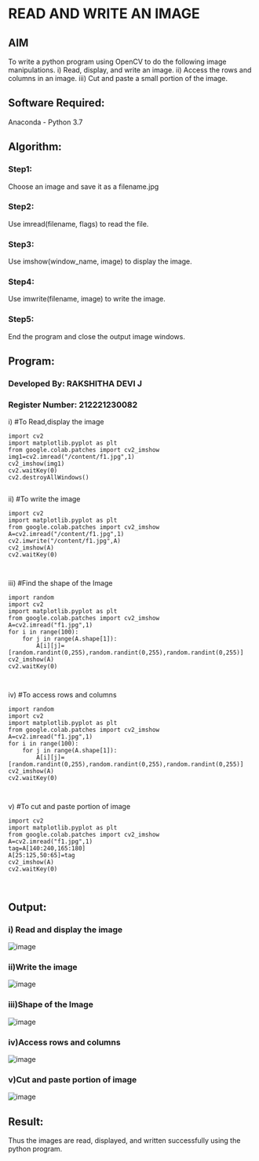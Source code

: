 # READ AND WRITE AN IMAGE
## AIM
To write a python program using OpenCV to do the following image manipulations.
i) Read, display, and write an image.
ii) Access the rows and columns in an image.
iii) Cut and paste a small portion of the image.

## Software Required:
Anaconda - Python 3.7
## Algorithm:
### Step1:
Choose an image and save it as a filename.jpg
### Step2:
Use imread(filename, flags) to read the file.
### Step3:
Use imshow(window_name, image) to display the image.
### Step4:
Use imwrite(filename, image) to write the image.
### Step5:
End the program and close the output image windows.
## Program:
### Developed By: RAKSHITHA DEVI J
### Register Number:  212221230082
i) #To Read,display the image
```
import cv2
import matplotlib.pyplot as plt
from google.colab.patches import cv2_imshow
img1=cv2.imread("/content/f1.jpg",1)
cv2_imshow(img1)
cv2.waitKey(0)
cv2.destroyAllWindows()
  

```
ii) #To write the image
```
import cv2
import matplotlib.pyplot as plt
from google.colab.patches import cv2_imshow
A=cv2.imread("/content/f1.jpg",1)
cv2.imwrite("/content/f1.jpg",A)
cv2_imshow(A)
cv2.waitKey(0)



```
iii) #Find the shape of the Image
```
import random
import cv2
import matplotlib.pyplot as plt
from google.colab.patches import cv2_imshow
A=cv2.imread("f1.jpg",1)
for i in range(100):
    for j in range(A.shape[1]):
        A[i][j]=[random.randint(0,255),random.randint(0,255),random.randint(0,255)]
cv2_imshow(A)
cv2.waitKey(0)



```
iv) #To access rows and columns

```
import random
import cv2
import matplotlib.pyplot as plt
from google.colab.patches import cv2_imshow
A=cv2.imread("f1.jpg",1)
for i in range(100):
    for j in range(A.shape[1]):
        A[i][j]=[random.randint(0,255),random.randint(0,255),random.randint(0,255)]
cv2_imshow(A)
cv2.waitKey(0)



```
v) #To cut and paste portion of image
```
import cv2
import matplotlib.pyplot as plt
from google.colab.patches import cv2_imshow
A=cv2.imread("f1.jpg",1)
tag=A[140:240,165:180]
A[25:125,50:65]=tag
cv2_imshow(A)
cv2.waitKey(0)



```

## Output:

### i) Read and display the image

![image](https://user-images.githubusercontent.com/94165326/225260866-4fb4d460-deb3-4888-b3ac-75d4c6f2e79a.png)

### ii)Write the image

![image](https://user-images.githubusercontent.com/94165326/225260985-98d13530-9cbd-484f-9736-0e69075c52aa.png)

### iii)Shape of the Image

![image](https://user-images.githubusercontent.com/94165326/225261069-348d7fb6-a95e-461c-a6ee-1b9e1fef4334.png)

### iv)Access rows and columns
![image](https://user-images.githubusercontent.com/94165326/225261146-75a01f82-6835-40ec-9d41-98a2e94cae12.png)
### v)Cut and paste portion of image
![image](https://user-images.githubusercontent.com/94165326/225261295-2cb7f079-d35e-466b-8d0e-1f7a56688914.png)

## Result:
Thus the images are read, displayed, and written successfully using the python program.


